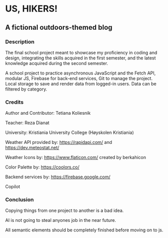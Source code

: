 # US, HIKERS!
## A fictional outdoors-themed blog

### Description
The final school project meant to showcase my proficiency in coding and design, integrating 
the skills acquired in the first semester, and the latest knowledge acquired during the 
second semester. 

A school project to practice asynchronous JavaScript and the Fetch API, modular JS, Firebase for back-end services, Git to manage the project. Local storage to save and render data from logged-in users. Data can be filtered by category. 


### Credits
Author and Contributor: Tetiana Koliesnik

Teacher: Reza Dianat

University: Kristiania University College (Høyskolen Kristiania)

Weather API provided by: https://rapidapi.com/ and https://dev.meteostat.net/

Weather Icons by: https://www.flaticon.com/ created by berkahicon

Color Palette by: https://coolors.co/

Backend services by: https://firebase.google.com/


Copilot

### Conclusion
Copying things from one project to another is a bad idea.

AI is not going to steal anyones job in the near future.

All semantic elements should be completely finished before moving on to js.

